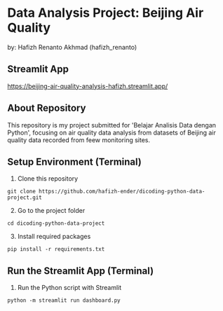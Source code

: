 # Data Analysis Project: Beijing Air Quality
by: Hafizh Renanto Akhmad (hafizh_renanto)

## Streamlit App
https://beijing-air-quality-analysis-hafizh.streamlit.app/

## About Repository
This repository is my project submitted for 'Belajar Analisis Data dengan Python', focusing on air quality data analysis from datasets of Beijing air quality data recorded from feew monitoring sites. 

## Setup Environment (Terminal)
1. Clone this repository
```
git clone https://github.com/hafizh-ender/dicoding-python-data-project.git
```
2. Go to the project folder
```
cd dicoding-python-data-project
```

3. Install required packages
```
pip install -r requirements.txt
```

## Run the Streamlit App (Terminal)
1. Run the Python script with Streamlit
```
python -m streamlit run dashboard.py
```